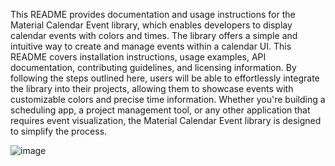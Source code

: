 This README provides documentation and usage instructions for the Material Calendar Event library, which enables developers to display calendar events with colors and times. The library offers a simple and intuitive way to create and manage events within a calendar UI. This README covers installation instructions, usage examples, API documentation, contributing guidelines, and licensing information. By following the steps outlined here, users will be able to effortlessly integrate the library into their projects, allowing them to showcase events with customizable colors and precise time information. Whether you're building a scheduling app, a project management tool, or any other application that requires event visualization, the Material Calendar Event library is designed to simplify the process.

![image](https://github.com/AravinthC-18/MaterialCalendar/assets/96327761/35df61ae-4699-4ee2-b161-319d1a4d4d0f)
